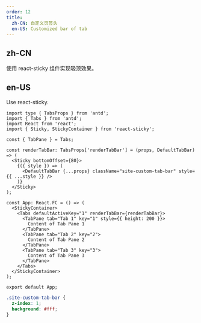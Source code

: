 ```yaml
---
order: 12
title:
  zh-CN: 自定义页签头
  en-US: Customized bar of tab
---
```


## zh-CN

使用 react-sticky 组件实现吸顶效果。

## en-US

Use react-sticky.

```tsx
import type { TabsProps } from 'antd';
import { Tabs } from 'antd';
import React from 'react';
import { Sticky, StickyContainer } from 'react-sticky';

const { TabPane } = Tabs;

const renderTabBar: TabsProps['renderTabBar'] = (props, DefaultTabBar) => (
  <Sticky bottomOffset={80}>
    {({ style }) => (
      <DefaultTabBar {...props} className="site-custom-tab-bar" style={{ ...style }} />
    )}
  </Sticky>
);

const App: React.FC = () => (
  <StickyContainer>
    <Tabs defaultActiveKey="1" renderTabBar={renderTabBar}>
      <TabPane tab="Tab 1" key="1" style={{ height: 200 }}>
        Content of Tab Pane 1
      </TabPane>
      <TabPane tab="Tab 2" key="2">
        Content of Tab Pane 2
      </TabPane>
      <TabPane tab="Tab 3" key="3">
        Content of Tab Pane 3
      </TabPane>
    </Tabs>
  </StickyContainer>
);

export default App;
```

```css
.site-custom-tab-bar {
  z-index: 1;
  background: #fff;
}
```

<style>
  [data-theme="dark"] .site-custom-tab-bar {
    background: #141414;
  }
</style>
